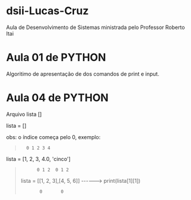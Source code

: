 # dsii-Lucas-Cruz

Aula de Desenvolvimento de Sistemas ministrada pelo Professor Roberto Itai

  

# Aula 01 de PYTHON

  

Algoritimo de apresentação de dos comandos de print e input.

  

# Aula 04 de PYTHON

  

Arquivo lista []

  

lista = []

  

obs: o índice começa pelo 0, exemplo:

  

>       0 1 2 3 4

lista = [1, 2, 3, 4.0, 'cinco']

  

>           0 1 2  0 1 2
> 
> lista = [[1, 2, 3],[4, 5, 6]] ------> print(lista[1][1])
> 
>            0       0
